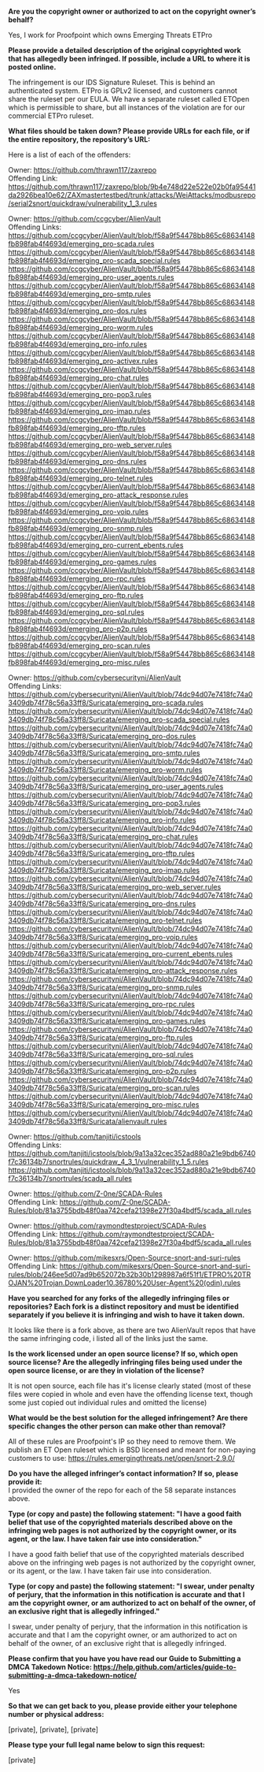 **Are you the copyright owner or authorized to act on the copyright owner’s behalf?**

Yes, I work for Proofpoint which owns Emerging Threats ETPro

**Please provide a detailed description of the original copyrighted work that has allegedly been infringed. If possible, include a URL to where it is posted online.**

The infringement is our IDS Signature Ruleset. This is behind an authenticated system. ETPro is GPLv2 licensed, and customers cannot share the ruleset per our EULA. We have a separate ruleset called ETOpen which is permissible to share, but all instances of the violation are for our commercial ETPro ruleset.

**What files should be taken down? Please provide URLs for each file, or if the entire repository, the repository’s URL:**

Here is a list of each of the offenders:

Owner: https://github.com/thrawn117/zaxrepo  
Offending Link:   https://github.com/thrawn117/zaxrepo/blob/9b4e748d22e522e02b0fa95441da2926bea10e62/ZAXmastertestbed/trunk/attacks/WeiAttacks/modbusrepo/serial2snort/quickdraw/vulnerability_1_3.rules

Owner: https://github.com/ccgcyber/AlienVault  
Offending Links:  
https://github.com/ccgcyber/AlienVault/blob/f58a9f54478bb865c68634148fb898fab4f4693d/emerging_pro-scada.rules  
https://github.com/ccgcyber/AlienVault/blob/f58a9f54478bb865c68634148fb898fab4f4693d/emerging_pro-scada_special.rules  
https://github.com/ccgcyber/AlienVault/blob/f58a9f54478bb865c68634148fb898fab4f4693d/emerging_pro-user_agents.rules  
https://github.com/ccgcyber/AlienVault/blob/f58a9f54478bb865c68634148fb898fab4f4693d/emerging_pro-smtp.rules  
https://github.com/ccgcyber/AlienVault/blob/f58a9f54478bb865c68634148fb898fab4f4693d/emerging_pro-dos.rules  
https://github.com/ccgcyber/AlienVault/blob/f58a9f54478bb865c68634148fb898fab4f4693d/emerging_pro-worm.rules  
https://github.com/ccgcyber/AlienVault/blob/f58a9f54478bb865c68634148fb898fab4f4693d/emerging_pro-info.rules  
https://github.com/ccgcyber/AlienVault/blob/f58a9f54478bb865c68634148fb898fab4f4693d/emerging_pro-activex.rules  
https://github.com/ccgcyber/AlienVault/blob/f58a9f54478bb865c68634148fb898fab4f4693d/emerging_pro-chat.rules  
https://github.com/ccgcyber/AlienVault/blob/f58a9f54478bb865c68634148fb898fab4f4693d/emerging_pro-pop3.rules  
https://github.com/ccgcyber/AlienVault/blob/f58a9f54478bb865c68634148fb898fab4f4693d/emerging_pro-imap.rules  
https://github.com/ccgcyber/AlienVault/blob/f58a9f54478bb865c68634148fb898fab4f4693d/emerging_pro-tftp.rules  
https://github.com/ccgcyber/AlienVault/blob/f58a9f54478bb865c68634148fb898fab4f4693d/emerging_pro-web_server.rules  
https://github.com/ccgcyber/AlienVault/blob/f58a9f54478bb865c68634148fb898fab4f4693d/emerging_pro-dns.rules  
https://github.com/ccgcyber/AlienVault/blob/f58a9f54478bb865c68634148fb898fab4f4693d/emerging_pro-telnet.rules  
https://github.com/ccgcyber/AlienVault/blob/f58a9f54478bb865c68634148fb898fab4f4693d/emerging_pro-attack_response.rules  
https://github.com/ccgcyber/AlienVault/blob/f58a9f54478bb865c68634148fb898fab4f4693d/emerging_pro-voip.rules  
https://github.com/ccgcyber/AlienVault/blob/f58a9f54478bb865c68634148fb898fab4f4693d/emerging_pro-snmp.rules  
https://github.com/ccgcyber/AlienVault/blob/f58a9f54478bb865c68634148fb898fab4f4693d/emerging_pro-current_ebents.rules  
https://github.com/ccgcyber/AlienVault/blob/f58a9f54478bb865c68634148fb898fab4f4693d/emerging_pro-games.rules  
https://github.com/ccgcyber/AlienVault/blob/f58a9f54478bb865c68634148fb898fab4f4693d/emerging_pro-rpc.rules  
https://github.com/ccgcyber/AlienVault/blob/f58a9f54478bb865c68634148fb898fab4f4693d/emerging_pro-ftp.rules  
https://github.com/ccgcyber/AlienVault/blob/f58a9f54478bb865c68634148fb898fab4f4693d/emerging_pro-sql.rules  
https://github.com/ccgcyber/AlienVault/blob/f58a9f54478bb865c68634148fb898fab4f4693d/emerging_pro-p2p.rules  
https://github.com/ccgcyber/AlienVault/blob/f58a9f54478bb865c68634148fb898fab4f4693d/emerging_pro-scan.rules  
https://github.com/ccgcyber/AlienVault/blob/f58a9f54478bb865c68634148fb898fab4f4693d/emerging_pro-misc.rules  

Owner: https://github.com/cybersecurityni/AlienVault  
Offending Links:     https://github.com/cybersecurityni/AlienVault/blob/74dc94d07e7418fc74a03409db74f78c56a33ff8/Suricata/emerging_pro-scada.rules  
https://github.com/cybersecurityni/AlienVault/blob/74dc94d07e7418fc74a03409db74f78c56a33ff8/Suricata/emerging_pro-scada_special.rules  
https://github.com/cybersecurityni/AlienVault/blob/74dc94d07e7418fc74a03409db74f78c56a33ff8/Suricata/emerging_pro-dos.rules 
https://github.com/cybersecurityni/AlienVault/blob/74dc94d07e7418fc74a03409db74f78c56a33ff8/Suricata/emerging_pro-smtp.rules 
https://github.com/cybersecurityni/AlienVault/blob/74dc94d07e7418fc74a03409db74f78c56a33ff8/Suricata/emerging_pro-worm.rules 
https://github.com/cybersecurityni/AlienVault/blob/74dc94d07e7418fc74a03409db74f78c56a33ff8/Suricata/emerging_pro-user_agents.rules  
https://github.com/cybersecurityni/AlienVault/blob/74dc94d07e7418fc74a03409db74f78c56a33ff8/Suricata/emerging_pro-pop3.rules 
https://github.com/cybersecurityni/AlienVault/blob/74dc94d07e7418fc74a03409db74f78c56a33ff8/Suricata/emerging_pro-info.rules 
https://github.com/cybersecurityni/AlienVault/blob/74dc94d07e7418fc74a03409db74f78c56a33ff8/Suricata/emerging_pro-chat.rules 
https://github.com/cybersecurityni/AlienVault/blob/74dc94d07e7418fc74a03409db74f78c56a33ff8/Suricata/emerging_pro-tftp.rules 
https://github.com/cybersecurityni/AlienVault/blob/74dc94d07e7418fc74a03409db74f78c56a33ff8/Suricata/emerging_pro-imap.rules 
https://github.com/cybersecurityni/AlienVault/blob/74dc94d07e7418fc74a03409db74f78c56a33ff8/Suricata/emerging_pro-web_server.rules  
https://github.com/cybersecurityni/AlienVault/blob/74dc94d07e7418fc74a03409db74f78c56a33ff8/Suricata/emerging_pro-dns.rules 
https://github.com/cybersecurityni/AlienVault/blob/74dc94d07e7418fc74a03409db74f78c56a33ff8/Suricata/emerging_pro-telnet.rules  
https://github.com/cybersecurityni/AlienVault/blob/74dc94d07e7418fc74a03409db74f78c56a33ff8/Suricata/emerging_pro-voip.rules 
https://github.com/cybersecurityni/AlienVault/blob/74dc94d07e7418fc74a03409db74f78c56a33ff8/Suricata/emerging_pro-current_ebents.rules  
https://github.com/cybersecurityni/AlienVault/blob/74dc94d07e7418fc74a03409db74f78c56a33ff8/Suricata/emerging_pro-attack_response.rules  
https://github.com/cybersecurityni/AlienVault/blob/74dc94d07e7418fc74a03409db74f78c56a33ff8/Suricata/emerging_pro-snmp.rules 
https://github.com/cybersecurityni/AlienVault/blob/74dc94d07e7418fc74a03409db74f78c56a33ff8/Suricata/emerging_pro-rpc.rules 
https://github.com/cybersecurityni/AlienVault/blob/74dc94d07e7418fc74a03409db74f78c56a33ff8/Suricata/emerging_pro-games.rules  
https://github.com/cybersecurityni/AlienVault/blob/74dc94d07e7418fc74a03409db74f78c56a33ff8/Suricata/emerging_pro-ftp.rules 
https://github.com/cybersecurityni/AlienVault/blob/74dc94d07e7418fc74a03409db74f78c56a33ff8/Suricata/emerging_pro-sql.rules 
https://github.com/cybersecurityni/AlienVault/blob/74dc94d07e7418fc74a03409db74f78c56a33ff8/Suricata/emerging_pro-p2p.rules 
https://github.com/cybersecurityni/AlienVault/blob/74dc94d07e7418fc74a03409db74f78c56a33ff8/Suricata/emerging_pro-scan.rules 
https://github.com/cybersecurityni/AlienVault/blob/74dc94d07e7418fc74a03409db74f78c56a33ff8/Suricata/emerging_pro-misc.rules 
https://github.com/cybersecurityni/AlienVault/blob/74dc94d07e7418fc74a03409db74f78c56a33ff8/Suricata/alienvault.rules  

Owner: https://github.com/tanjiti/icstools  
Offending Links:  
https://github.com/tanjiti/icstools/blob/9a13a32cec352ad880a21e9bdb6740f7c36134b7/snortrules/quickdraw_4_3_1/vulnerability_1_5.rules  
https://github.com/tanjiti/icstools/blob/9a13a32cec352ad880a21e9bdb6740f7c36134b7/snortrules/scada_all.rules  

Owner: https://github.com/Z-0ne/SCADA-Rules  
Offending Link: https://github.com/Z-0ne/SCADA-Rules/blob/81a3755bdb48f0aa742cefa21398e27f30a4bdf5/scada_all.rules  

Owner: https://github.com/raymondtestproject/SCADA-Rules  
Offending Link: https://github.com/raymondtestproject/SCADA-Rules/blob/81a3755bdb48f0aa742cefa21398e27f30a4bdf5/scada_all.rules  

Owner: https://github.com/mikesxrs/Open-Source-snort-and-suri-rules  
Offending Link: https://github.com/mikesxrs/Open-Source-snort-and-suri-rules/blob/246ee5d07ad9b652072b32b30b1298987a6f51f1/ETPRO%20TROJAN%20Trojan.DownLoader10.36780%20User-Agent%20(odin).rules

**Have you searched for any forks of the allegedly infringing files or repositories? Each fork is a distinct repository and must be identified separately if you believe it is infringing and wish to have it taken down.**

It looks like there is a fork above, as there are two AlienVault repos that have the same infringing code, i listed all of the links just the same.

**Is the work licensed under an open source license? If so, which open source license? Are the allegedly infringing files being used under the open source license, or are they in violation of the license?**

It is not open source, each file has it's license clearly stated (most of these files were copied in whole and even have the offending license text, though some just copied out individual rules and omitted the license)

**What would be the best solution for the alleged infringement? Are there specific changes the other person can make other than removal?**

All of these rules are Proofpoint's IP so they need to remove them. We publish an ET Open ruleset which is BSD licensed and meant for non-paying customers to use: https://rules.emergingthreats.net/open/snort-2.9.0/

**Do you have the alleged infringer’s contact information? If so, please provide it:**  
I provided the owner of the repo for each of the 58 separate instances above.

**Type (or copy and paste) the following statement: "I have a good faith belief that use of the copyrighted materials described above on the infringing web pages is not authorized by the copyright owner, or its agent, or the law. I have taken fair use into consideration."**

I have a good faith belief that use of the copyrighted materials described above on the infringing web pages is not authorized by the copyright owner, or its agent, or the law. I have taken fair use into consideration.

**Type (or copy and paste) the following statement: "I swear, under penalty of perjury, that the information in this notification is accurate and that I am the copyright owner, or am authorized to act on behalf of the owner, of an exclusive right that is allegedly infringed."**

I swear, under penalty of perjury, that the information in this notification is accurate and that I am the copyright owner, or am authorized to act on behalf of the owner, of an exclusive right that is allegedly infringed.

**Please confirm that you have you have read our Guide to Submitting a DMCA Takedown Notice: https://help.github.com/articles/guide-to-submitting-a-dmca-takedown-notice/**

Yes

**So that we can get back to you, please provide either your telephone number or physical address:**

[private], [private], [private]

**Please type your full legal name below to sign this request:**

[private]
